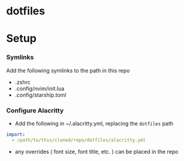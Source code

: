 # dotfiles

# Setup

### Symlinks
Add the following symlinks to the path in this repo
- .zshrc
- .config/nvim/init.lua
- .config/starship.toml

### Configure Alacritty
- Add the following in ~/.alacritty.yml, replacing the `dotfiles` path
```yaml
import:
  - /path/to/this/cloned/repo/dotfiles/alacritty.yml
```
- any overrides ( font size, font title, etc. ) can be placed in the repo

